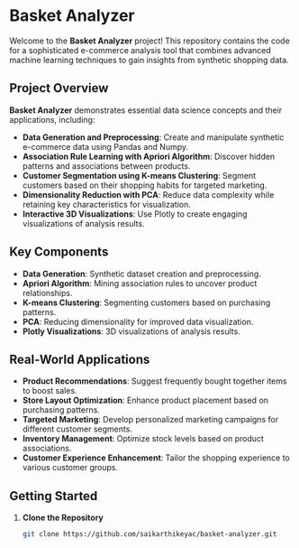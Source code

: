 # Basket Analyzer

Welcome to the **Basket Analyzer** project! This repository contains the code for a sophisticated e-commerce analysis tool that combines advanced machine learning techniques to gain insights from synthetic shopping data.

## Project Overview

**Basket Analyzer** demonstrates essential data science concepts and their applications, including:

- **Data Generation and Preprocessing**: Create and manipulate synthetic e-commerce data using Pandas and Numpy.
- **Association Rule Learning with Apriori Algorithm**: Discover hidden patterns and associations between products.
- **Customer Segmentation using K-means Clustering**: Segment customers based on their shopping habits for targeted marketing.
- **Dimensionality Reduction with PCA**: Reduce data complexity while retaining key characteristics for visualization.
- **Interactive 3D Visualizations**: Use Plotly to create engaging visualizations of analysis results.

## Key Components

- **Data Generation**: Synthetic dataset creation and preprocessing.
- **Apriori Algorithm**: Mining association rules to uncover product relationships.
- **K-means Clustering**: Segmenting customers based on purchasing patterns.
- **PCA**: Reducing dimensionality for improved data visualization.
- **Plotly Visualizations**: 3D visualizations of analysis results.

## Real-World Applications

- **Product Recommendations**: Suggest frequently bought together items to boost sales.
- **Store Layout Optimization**: Enhance product placement based on purchasing patterns.
- **Targeted Marketing**: Develop personalized marketing campaigns for different customer segments.
- **Inventory Management**: Optimize stock levels based on product associations.
- **Customer Experience Enhancement**: Tailor the shopping experience to various customer groups.

## Getting Started

1. **Clone the Repository**
   ```bash
   git clone https://github.com/saikarthikeyac/basket-analyzer.git
